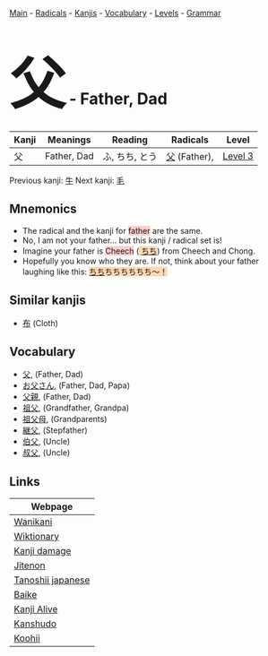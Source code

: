 <style> bigfont {font-size: 100px}</style>
[Main](../index.md) -
[Radicals](../radicals.md) -
[Kanjis](../kanjis.md) -
[Vocabulary](../vocabulary.md) -
[Levels](../levels.md) -
[Grammar](../grammar.md)
# <bigfont> 父</bigfont> - Father, Dad 

| Kanji | Meanings | Reading | Radicals | Level |
| --- | --- | --- | --- | --- |
| 父 | Father, Dad | ふ, ちち, とう | [父](../radicals/父.md) (Father),  | [Level 3](../levels/wk_level3.md) |

Previous kanji: [牛](牛.md) Next kanji: [毛](毛.md) 

## Mnemonics
 * The radical and the kanji for <span style="background-color:#ffcccb"> father</span> are the same.
* No, I am not your father... but this kanji / radical set is!
* Imagine your father is <span style="background-color:#ffcccb"> Cheech</span> (<span style="background-color:#fed8b1"> [ちち](https://jisho.org/search/ちち)</span>) from Cheech and Chong.
* Hopefully you know who they are. If not, think about your father laughing like this: <span style="background-color:#fed8b1"> [ちち](https://jisho.org/search/ちち)ちちちちちち〜！</span>


## Similar kanjis
 * [布](布.md) (Cloth)


## Vocabulary
 * [父](../vocabulary/父.md), (Father, Dad)
* [お父さん](../vocabulary/父.md), (Father, Dad, Papa)
* [父親](../vocabulary/父.md), (Father, Dad)
* [祖父](../vocabulary/父.md), (Grandfather, Grandpa)
* [祖父母](../vocabulary/父.md), (Grandparents)
* [継父](../vocabulary/父.md), (Stepfather)
* [伯父](../vocabulary/父.md), (Uncle)
* [叔父](../vocabulary/父.md), (Uncle)



## Links 

| Webpage |
| --- |
| [Wanikani          ](https://www.wanikani.com/kanji/父) |
| [Wiktionary        ](https://en.wiktionary.org/wiki/父) |
| [Kanji damage      ](http://www.kanjidamage.com/kanji/search?utf8=✓&q=父) |
| [Jitenon           ](https://jitenon.com/kanji/父) |
| [Tanoshii japanese ](https://www.tanoshiijapanese.com/dictionary/kanji.cfm?k=父) |
| [Baike             ](https://baike.baidu.com/item/父) |
| [Kanji Alive       ](https://app.kanjialive.com/父) |
| [Kanshudo          ](https://www.kanshudo.com/searchmn?q=父) |
| [Koohii            ](https://kanji.koohii.com/study/kanji/父) |
